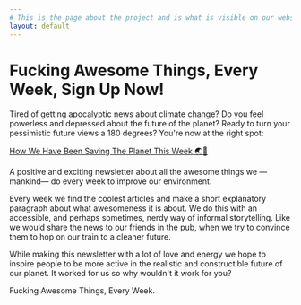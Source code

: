 ```yaml
---
# This is the page about the project and is what is visible on our website at http://howwehavebeensavingtheplanetthisweek.com
layout: default
---
```


# Fucking Awesome Things, Every Week, Sign Up Now!

Tired of getting apocalyptic news about climate change? Do you feel powerless and depressed about the future of the planet? Ready to turn your pessimistic future views a 180 degrees? You're now at the right spot:

[How We Have Been Saving The Planet This Week 🌏👊](http://www.howwehavebeensavingtheplanetthisweek.com/)

A positive and exciting newsletter about all the awesome things we —mankind— do every week to improve our environment.

Every week we find the coolest articles and make a short explanatory paragraph about what awesomeness it is about. We do this with an accessible, and perhaps sometimes, nerdy way of informal storytelling. Like we would share the news to our friends in the pub, when we try to convince them to hop on our train to a cleaner future.

While making this newsletter with a lot of love and energy we hope to inspire people to be more active in the realistic and constructible future of our planet. It worked for us so why wouldn't it work for you?

Fucking Awesome Things, Every Week.
